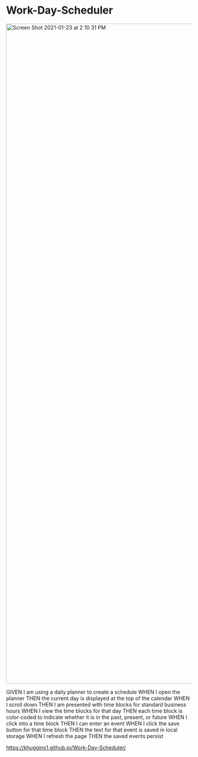 # Work-Day-Scheduler

<img width="1780" alt="Screen Shot 2021-01-23 at 2 10 31 PM" src="https://user-images.githubusercontent.com/70423368/105617027-7c7a5d80-5d90-11eb-8c3b-b18b3b279812.png">

GIVEN I am using a daily planner to create a schedule
WHEN I open the planner
THEN the current day is displayed at the top of the calendar
WHEN I scroll down
THEN I am presented with time blocks for standard business hours
WHEN I view the time blocks for that day
THEN each time block is color-coded to indicate whether it is in the past, present, or future
WHEN I click into a time block
THEN I can enter an event
WHEN I click the save button for that time block
THEN the text for that event is saved in local storage
WHEN I refresh the page
THEN the saved events persist


https://khuggins1.github.io/Work-Day-Scheduler/
